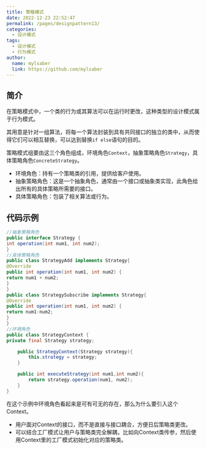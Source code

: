 ```yaml
---
title: 策略模式
date: 2022-12-23 22:52:47
permalink: /pages/designpattern13/
categories:
  - 设计模式
tags:
  - 设计模式
  - 行为模式
author:
  name: mylsaber
  link: https://github.com/mylsaber
---
```


## 简介

在策略模式中，一个类的行为或其算法可以在运行时更改，这种类型的设计模式属于行为模式。

其用意是针对一组算法，将每一个算法封装到具有共同接口的独立的类中，从而使得它们可以相互替换，可以达到替换`if else`语句的目的。

策略模式组要由这三个角色组成，环境角色`Context`，抽象策略角色`Strategy`，具体策略角色`ConcreteStrategy`。

- 环境角色：持有一个策略类的引用，提供给客户使用。
- 抽象策略角色：这是一个抽象角色，通常由一个接口或抽象类实现，此角色给出所有的具体策略所需要的接口。
- 具体策略角色：包装了相关算法或行为。

## 代码示例
```java
//抽象策略角色
public interface Strategy {
int operation(int num1, int num2);
}
//具体策略角色
public class StrategyAdd implements Strategy{
@Override
public int operation(int num1, int num2) {
return num1 + num2;
}
}
public class StrategySubscribe implements Strategy{
@Override
public int operation(int num1, int num2) {
return num1-num2;
}
}
//环境角色
public class StrategyContext {
private final Strategy strategy;

    public StrategyContext(Strategy strategy){
        this.strategy = strategy;
    }

    public int executeStrategy(int num1,int num2){
        return strategy.operation(num1, num2);
    }
}
```

在这个示例中环境角色看起来是可有可无的存在，那么为什么要引入这个Context。

- 用户面对Context的接口，而不是直接与接口耦合，方便日后策略类更改。
- 可以结合工厂模式让用户与策略类完全解耦，比如向Context类传参，然后使用Context里的工厂模式初始化对应的策略类。